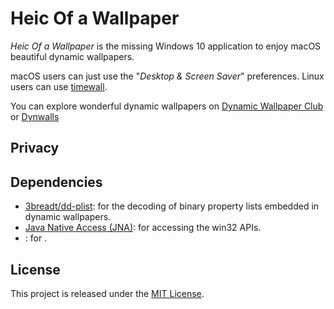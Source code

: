 # Heic Of a Wallpaper

_Heic Of a Wallpaper_ is the missing Windows 10 application to enjoy macOS beautiful dynamic wallpapers.

macOS users can just use the "_Desktop & Screen Saver_" preferences.
Linux users can use [timewall](https://lib.rs/crates/timewall).

You can explore wonderful dynamic wallpapers on [Dynamic Wallpaper Club](https://dynamicwallpaper.club/gallery) or
[Dynwalls](http://dynwalls.com)

## Privacy

## Dependencies

- [3breadt/dd-plist](https://github.com/3breadt/dd-plist): for the decoding of binary property lists embedded in
  dynamic wallpapers.
- [Java Native Access (JNA)](https://github.com/java-native-access/jna): for accessing the win32 APIs.
- [](): for .

## License

This project is released under the [MIT License](https://spdx.org/licenses/MIT.html).
